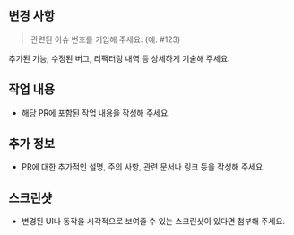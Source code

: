 ## 변경 사항

> 관련된 이슈 번호를 기입해 주세요. (예: #123)

추가된 기능, 수정된 버그, 리팩터링 내역 등 상세하게 기술해 주세요.

## 작업 내용

- 해당 PR에 포함된 작업 내용을 작성해 주세요.

## 추가 정보

- PR에 대한 추가적인 설명, 주의 사항, 관련 문서나 링크 등을 작성해 주세요.

## 스크린샷

- 변경된 UI나 동작을 시각적으로 보여줄 수 있는 스크린샷이 있다면 첨부해 주세요.
